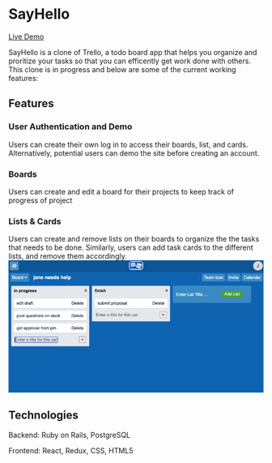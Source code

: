 # SayHello

[Live Demo](https://sayhello-aa.herokuapp.com/#/)

SayHello is a clone of Trello, a todo board app that helps you organize and proritize your tasks so that you can efficently get work done with others. This clone is in progress and below are some of the current working features: 

## Features
### User Authentication and Demo
Users can create their own log in to access their boards, list, and cards. Alternatively, potential users can demo the site before creating an account. 

### Boards
Users can create and edit a board for their projects to keep track of progress of project

### Lists & Cards
Users can create and remove lists on their boards to organize the the tasks that needs to be done. 
Similarly, users can add task cards to the different lists, and remove them accordingly. 
![List & Cards](app/assets/images/readme/cards-list.png)

## Technologies
Backend: Ruby on Rails, PostgreSQL

Frontend: React, Redux, CSS, HTML5
